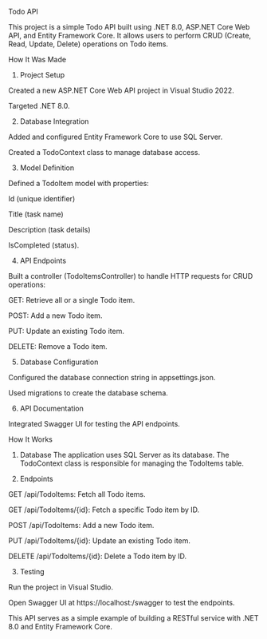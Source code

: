 Todo API

This project is a simple Todo API built using .NET 8.0, ASP.NET Core Web API, and Entity Framework Core. It allows users to perform CRUD (Create, Read, Update, Delete) operations on Todo items.


How It Was Made

1. Project Setup

Created a new ASP.NET Core Web API project in Visual Studio 2022.

Targeted .NET 8.0.



2. Database Integration

Added and configured Entity Framework Core to use SQL Server.

Created a TodoContext class to manage database access.



3. Model Definition

Defined a TodoItem model with properties:

Id (unique identifier)

Title (task name)

Description (task details)

IsCompleted (status).




4. API Endpoints

Built a controller (TodoItemsController) to handle HTTP requests for CRUD operations:

GET: Retrieve all or a single Todo item.

POST: Add a new Todo item.

PUT: Update an existing Todo item.

DELETE: Remove a Todo item.




5. Database Configuration

Configured the database connection string in appsettings.json.

Used migrations to create the database schema.



6. API Documentation

Integrated Swagger UI for testing the API endpoints.




How It Works

1. Database
The application uses SQL Server as its database. The TodoContext class is responsible for managing the TodoItems table.


2. Endpoints

GET /api/TodoItems: Fetch all Todo items.

GET /api/TodoItems/{id}: Fetch a specific Todo item by ID.

POST /api/TodoItems: Add a new Todo item.

PUT /api/TodoItems/{id}: Update an existing Todo item.

DELETE /api/TodoItems/{id}: Delete a Todo item by ID.



3. Testing

Run the project in Visual Studio.

Open Swagger UI at https://localhost:<port>/swagger to test the endpoints.



This API serves as a simple example of building a RESTful service with .NET 8.0 and Entity Framework Core.

